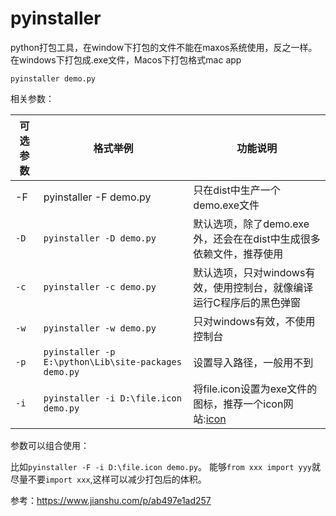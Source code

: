 # pyinstaller 

python打包工具，在window下打包的文件不能在maxos系统使用，反之一样。在windows下打包成.exe文件，Macos下打包格式mac app

`pyinstaller demo.py`

相关参数：

| 可选参数 | 格式举例                                             | 功能说明                                                     |
| -------- | ---------------------------------------------------- | ------------------------------------------------------------ |
| -F       | pyinstaller -F demo.py                               | 只在dist中生产一个demo.exe文件                               |
| `-D`     | `pyinstaller -D demo.py`                             | 默认选项，除了demo.exe外，还会在在dist中生成很多依赖文件，推荐使用 |
| `-c`     | `pyinstaller -c demo.py`                             | 默认选项，只对windows有效，使用控制台，就像编译运行C程序后的黑色弹窗 |
| `-w`     | `pyinstaller -w demo.py`                             | 只对windows有效，不使用控制台                                |
| `-p`     | `pyinstaller -p E:\python\Lib\site-packages demo.py` | 设置导入路径，一般用不到                                     |
| `-i`     | `pyinstaller -i D:\file.icon demo.py`                | 将file.icon设置为exe文件的图标，推荐一个icon网站:[icon](https://tool.lu/tinyimage/) |

参数可以组合使用：

比如`pyinstaller -F -i D:\file.icon demo.py`。
能够`from xxx import yyy`就尽量不要`import xxx`,这样可以减少打包后的体积。





参考：https://www.jianshu.com/p/ab497e1ad257
